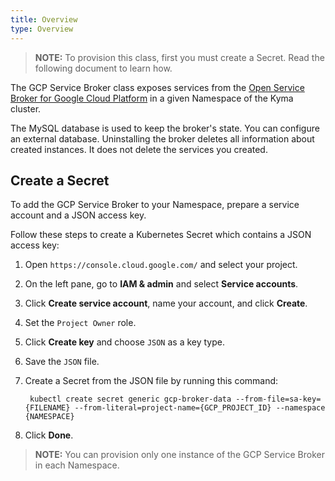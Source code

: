 ```yaml
---
title: Overview
type: Overview
---
```


>**NOTE:** To provision this class, first you must create a Secret. Read the following document to learn how.

The GCP Service Broker class exposes services from the [Open Service Broker for Google Cloud Platform](https://github.com/GoogleCloudPlatform/gcp-service-broker)
in a given Namespace of the Kyma cluster.

The MySQL database is used to keep the broker's state. You can configure an external database. Uninstalling the broker deletes all information about created instances. It does not delete the services you created.

## Create a Secret

To add the GCP Service Broker to your Namespace, prepare a service account and a JSON access key.

Follow these steps to create a Kubernetes Secret which contains a JSON access key:

1. Open `https://console.cloud.google.com/` and select your project.

2. On the left pane, go to **IAM & admin** and select **Service accounts**.

3. Click **Create service account**, name your account, and click **Create**.

4. Set the `Project Owner` role.

5. Click **Create key** and choose `JSON` as a key type.

6. Save the `JSON` file.

7. Create a Secret from the JSON file by running this command:

        kubectl create secret generic gcp-broker-data --from-file=sa-key={FILENAME} --from-literal=project-name={GCP_PROJECT_ID} --namespace {NAMESPACE}

8. Click **Done**.

>**NOTE:** You can provision only one instance of the GCP Service Broker in each Namespace.
